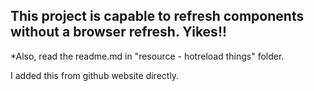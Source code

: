 ## This project is capable to refresh components without a browser refresh. Yikes!!

*Also, read the readme.md in "resource - hotreload things" folder.

I added this from github website directly.
